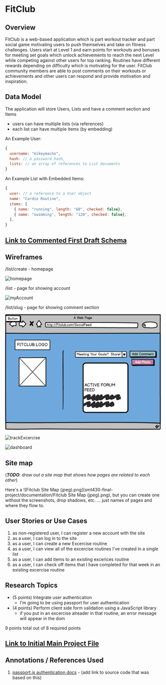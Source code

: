 # FitClub 

## Overview

FitClub is a web-based application which is part workout tracker and part social game motivating users to push themselves and take on fitness challenges.  Users start at Level 1 and earn points for workouts and bonuses for meeting set goals which unlock achievements to reach the next Level while competing against other users for top ranking.  Routines have different rewards depending on difficulty which is motivating for the user.  FitClub community members are able to post comments on their workouts or achievements and other users can respond and provide motivation and inspiration.


## Data Model

The application will store Users, Lists and have a comment section and Items

* users can have multiple lists (via references)
* each list can have multiple items (by embedding)

An Example User:

```javascript
{
  username: "mikeymacho",
  hash: // a password hash,
  lists: // an array of references to List documents
}
```

An Example List with Embedded Items:

```javascript
{
  user: // a reference to a User object
  name: "Cardio Routine",
  items: [
    { name: "running", length: "60", checked: false},
    { name: "swimming", length: "120", checked: false},
  ],
}
```


## [Link to Commented First Draft Schema](db.js) 

## Wireframes

/list/create - homepage

![homepage](documentation/homepage.png)

/list - page for showing account

![myAccount](documentation/myAccount.png)

/list/slug - page for showing comment section

![socialFeed](documentation/socialFeed.png)


![trackExcercise](documentation/trackExcerise.png)

![dashboard](documentation/dashboard.png)

## Site map

(___TODO__: draw out a site map that shows how pages are related to each other_)

Here's a ![Fitclub Site Map (jpeg).png](smt430-final-project/documentation/Fitclub Site Map (jpeg).png), but you can create one without the screenshots, drop shadows, etc. ... just names of pages and where they flow to.

## User Stories or Use Cases

1. as non-registered user, I can register a new account with the site
2. as a user, I can log in to the site
3. as a user, I can create a new Excercise routine
4. as a user, I can view all of the excercise routines I've created in a single list
5. as a user, I can add items to an existing excerices routine
6. as a user, I can check off items that I have completed for that week in an existing excercise routine

## Research Topics

* (5 points) Integrate user authentication
    * I'm going to be using passport for user authentication
* (4 points) Perform client side form validation using a JavaScript library
    * if you put in an excercise alreader in that routine, an error message will appear in the dom

9 points total out of 8 required points 


## [Link to Initial Main Project File](app.js) 

## Annotations / References Used

1. [passport.js authentication docs](http://passportjs.org/docs) - (add link to source code that was based on this)
